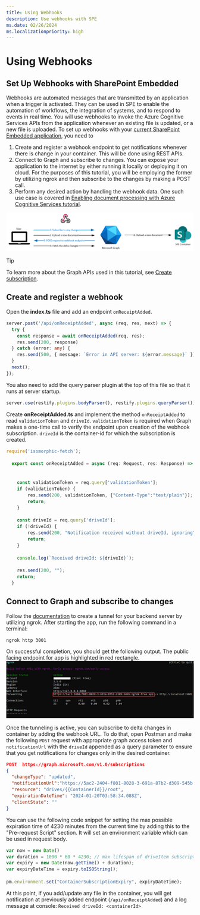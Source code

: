 ```yaml
---
title: Using Webhooks
description: Use webhooks with SPE
ms.date: 02/26/2024
ms.localizationpriority: high
---
```


# Using Webhooks

## Set Up Webhooks with SharePoint Embedded

Webhooks are automated messages that are transmitted by an application when a trigger is activated. They can be used in SPE to enable the automation of workflows, the integration of systems, and to respond to events in real time.
You will use webhooks to invoke the Azure Cognitive Services APIs from the application whenever an existing file is updated, or a new file is uploaded.
To set up webhooks with your [current SharePoint Embedded application](/training/modules/sharepoint-embedded-create-app/), you need to
1.	Create and register a webhook endpoint to get notifications whenever there is change in your container. This will be done using REST APIs.
1.	Connect to Graph and subscribe to changes. You can expose your application to the internet by either running it locally or deploying it on cloud. For the purposes of this tutorial, you will be employing the former by utilizing ngrok and then subscribe to the changes by making a POST call.
1.	Perform any desired action by handling the webhook data. One such use case is covered in [Enabling document processing with Azure Cognitive Services tutorial](/doc-processing-acs.md).

![using webhooks schema](../images/Using-Webhooks.png)

> [!TIP]
> To learn more about the Graph APIs used in this tutorial, see [Create subscription](https://learn.microsoft.com/en-us/graph/api/subscription-post-subscriptions).


## Create and register a webhook

Open the **index.ts** file and add an endpoint `onReceiptAdded`.
```ts
server.post('/api/onReceiptAdded', async (req, res, next) => {
  try {
    const response = await onReceiptAdded(req, res);
    res.send(200, response)
  } catch (error: any) {
    res.send(500, { message: `Error in API server: ${error.message}` });
  }
  next();
});
```

You also need to add the query parser plugin at the top of this file so that it runs at server startup.
```ts
server.use(restify.plugins.bodyParser(), restify.plugins.queryParser()); 
```

Create **onReceiptAdded.ts** and implement the method `onReceiptAdded` to read `validationToken` and `driveId`. `validationToken` is required when Graph makes a one-time call to verify the endpoint upon creation of the webhook subscription. `driveId` is the container-id for which  the subscription is created.
```ts
require('isomorphic-fetch');

  export const onReceiptAdded = async (req: Request, res: Response) => {
    
    
    const validationToken = req.query['validationToken'];
    if (validationToken) {
        res.send(200, validationToken, {"Content-Type":"text/plain"});
        return;
    }

    const driveId = req.query['driveId'];
    if (!driveId) {
        res.send(200, "Notification received without driveId, ignoring", {"Content-Type":"text/plain"});
        return;
    }

    console.log(`Received driveId: ${driveId}`);

    res.send(200, "");
    return;
  }
```

## Connect to Graph and subscribe to changes

Follow the [documentation](https://ngrok.com/docs/getting-started/) to create a tunnel for your backend server by utilizing ngrok.
After starting the app, run the following command in a terminal:
```pwsh
ngrok http 3001
```

On successful completion, you should get the following output. The public facing endpoint for app is highlighted in red rectangle.
![ngrok registration](../images/ngrok-registration.png)

Once the tunneling is active, you can subscribe to delta changes in container by adding the webhook URL. To do that, open Postman and make the following `POST` request with appropriate graph access token and `notificationUrl` with the `driveId` appended as a query parameter to ensure that you get notifications for changes only in the desired container. 
```json
POST  https://graph.microsoft.com/v1.0/subscriptions 
{ 
  "changeType": "updated", 
  "notificationUrl":"https://5ac2-2404-f801-8028-3-691a-87b2-d309-545b.ngrok-free.app/api/onReceiptAdded?driveId={{ContainerId}}", 
  "resource": "drives/{{ContainerId}}/root", 
  "expirationDateTime": "2024-01-20T03:58:34.088Z", 
  "clientState": "" 
} 
```

You can use the following code snippet for setting the max possible expiration time of 4230 minutes from the current time by adding this to the "Pre-request Script" section. It will set an environment variable which can be used in request body. 
```js
var now = new Date()
var duration = 1000 * 60 * 4230; // max lifespan of driveItem subscription is 4230 minutes
var expiry = new Date(now.getTime() + duration);
var expiryDateTime = expiry.toISOString();

pm.environment.set("ContainerSubscriptionExpiry", expiryDateTime);
```

At this point, if you add/update any file in the container, you will get notification at previously added endpoint (`/api/onReceiptAdded`) and a log message at console:
`Received driveId: <containerId>`

